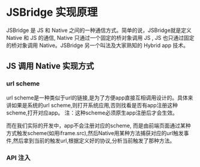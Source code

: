 <!--
Created: Tue Jun 16 2020 10:40:58 GMT+0800 (中国标准时间)
Modified: Tue Jun 16 2020 10:40:58 GMT+0800 (中国标准时间)
-->

<!-- js, Hybrid -->

# JSBridge 实现原理

JSBridge 是 JS 和 Native 之间的一种通信方式。简单的说，JSBridge就是定义 Native 和 JS 的通信, Native 只通过一个固定的桥对象调用 JS , JS 也只通过固定的桥对象调用 Native。JSBridge 另一个叫法及大家熟知的 Hybrid app 技术。

## JS 调用 Native 实现方式

### url scheme
url scheme是一种类似于url的链接,是为了方便app直接互相调用设计的。具体来讲如果是系统的url scheme,则打开系统应用,否则找看是否有app注册这种scheme,打开对应app。
注：这种scheme必须原生app注册后才会生效。

而在我们实际的开发中，app不会注册对应的scheme, 而是由前端页面通过某种方式触发scheme(如用iframe.src),然后Native用某种方法捕获对应的url触发事件,然后拿到当前的触发url,根据定义好的协议,分析当前触发了那种方法。

### API 注入
